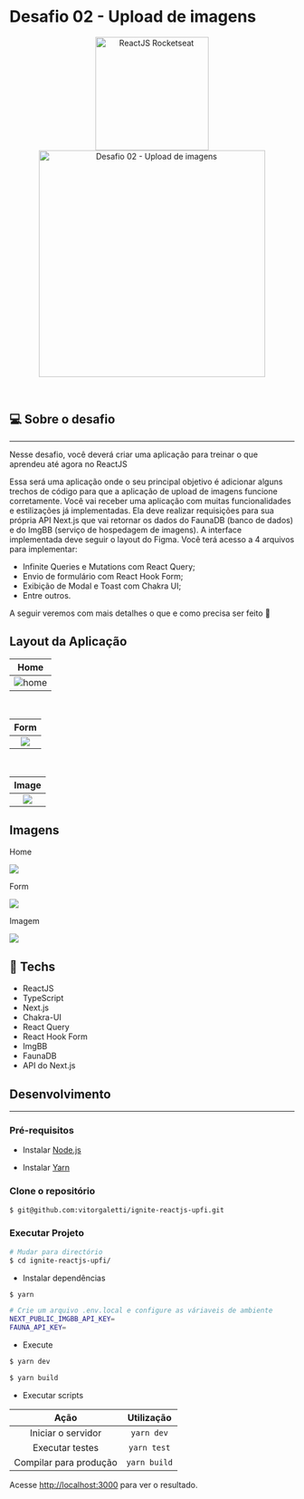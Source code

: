 # Desafio 02 - Upload de imagens

<p align="center">
<img alt="ReactJS Rocketseat" src="https://www.notion.so/image/https%3A%2F%2Fs3-us-west-2.amazonaws.com%2Fsecure.notion-static.com%2Fc2fd7c29-54f4-45c2-95fa-b9fa269109b8%2Freactjs.png?table=block&id=51e4099a-6e2f-4d4b-ae94-f9fe75bb769d&spaceId=08f749ff-d06d-49a8-a488-9846e081b224&width=250&userId=&cache=v2" width="200" hspace="50" align="center"/>
<img alt="Desafio 02 - Upload de imagens" src="src/assets/logo.png" align="center" width="400"/>

</p>

<br>

## :computer: Sobre o desafio

<hr>

Nesse desafio, você deverá criar uma aplicação para treinar o que aprendeu até agora no ReactJS

Essa será uma aplicação onde o seu principal objetivo é adicionar alguns trechos de código para que a aplicação de upload de imagens funcione corretamente. Você vai receber uma aplicação com muitas funcionalidades e estilizações já implementadas. Ela deve realizar requisições para sua própria API Next.js que vai retornar os dados do FaunaDB (banco de dados) e do ImgBB (serviço de hospedagem de imagens). A interface implementada deve seguir o layout do Figma. Você terá acesso a 4 arquivos para implementar:

- Infinite Queries e Mutations com React Query;
- Envio de formulário com React Hook Form;
- Exibição de Modal e Toast com Chakra UI;
- Entre outros.

A seguir veremos com mais detalhes o que e como precisa ser feito 🚀

## Layout da Aplicação

|              Home              |
| :----------------------------: |
| ![home](./src/assets/home.png) |

<br>

|            Form            |
| :------------------------: |
| ![](./src/assets/form.png) |

<br>

|            Image            |
| :-------------------------: |
| ![](./src/assets/image.png) |

## Imagens

<div>
   <p>Home</p>
   <img src="./src/assets/image-1.png" />
   <br>
   <p>Form</p>
   <img src="./src/assets/image-2.png" />
   <br>
   <p>Imagem</p>
   <img src="./src/assets/image-3.png" />
</div>

## :rocket: Techs

<ul>
  <li> ReactJS </li>
  <li> TypeScript </li>
  <li> Next.js </li>
  <li> Chakra-UI </li>
  <li> React Query </li>
  <li> React Hook Form </li>
  <li> ImgBB </li>
  <li> FaunaDB </li>
  <li> API do Next.js </li>
</ul>

## Desenvolvimento

---

### Pré-requisitos

- Instalar [Node.js](https://nodejs.org)

- Instalar [Yarn](https://yarnpkg.com/)

### Clone o repositório

```bash
$ git@github.com:vitorgaletti/ignite-reactjs-upfi.git
```

### Executar Projeto

```bash
# Mudar para directório
$ cd ignite-reactjs-upfi/
```

- Instalar dependências

```bash
$ yarn
```

```bash
# Crie um arquivo .env.local e configure as váriaveis de ambiente
NEXT_PUBLIC_IMGBB_API_KEY=
FAUNA_API_KEY=
```

- Execute

```bash
$ yarn dev
```

```bash
$ yarn build
```

- Executar scripts

|          Ação          |  Utilização  |
| :--------------------: | :----------: |
|   Iniciar o servidor   |  `yarn dev`  |
|    Executar testes     | `yarn test`  |
| Compilar para produção | `yarn build` |

Acesse <http://localhost:3000> para ver o resultado.
